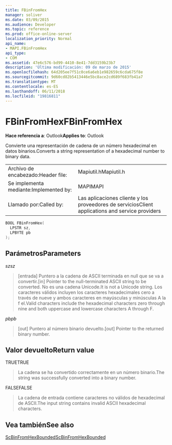 ```yaml
---
title: FBinFromHex
manager: soliver
ms.date: 03/09/2015
ms.audience: Developer
ms.topic: reference
ms.prod: office-online-server
localization_priority: Normal
api_name:
- MAPI.FBinFromHex
api_type:
- COM
ms.assetid: 47e6c576-bd99-4410-8e41-7dd3159b23b7
description: 'Última modificación: 09 de marzo de 2015'
ms.openlocfilehash: 64d205ee7f51c0ce6a6eb1e982659c6cda675f8e
ms.sourcegitcommit: 9d60cd82b5413446e5bc8ace2cd689f683fb41a7
ms.translationtype: MT
ms.contentlocale: es-ES
ms.lasthandoff: 06/11/2018
ms.locfileid: "19816811"
---
```

# <a name="fbinfromhex"></a><span data-ttu-id="3c4aa-103">FBinFromHex</span><span class="sxs-lookup"><span data-stu-id="3c4aa-103">FBinFromHex</span></span>

  
  
<span data-ttu-id="3c4aa-104">**Hace referencia a**: Outlook</span><span class="sxs-lookup"><span data-stu-id="3c4aa-104">**Applies to**: Outlook</span></span> 
  
<span data-ttu-id="3c4aa-105">Convierte una representación de cadena de un número hexadecimal en datos binarios.</span><span class="sxs-lookup"><span data-stu-id="3c4aa-105">Converts a string representation of a hexadecimal number to binary data.</span></span> 
  
|||
|:-----|:-----|
|<span data-ttu-id="3c4aa-106">Archivo de encabezado:</span><span class="sxs-lookup"><span data-stu-id="3c4aa-106">Header file:</span></span>  <br/> |<span data-ttu-id="3c4aa-107">Mapiutil.h</span><span class="sxs-lookup"><span data-stu-id="3c4aa-107">Mapiutil.h</span></span>  <br/> |
|<span data-ttu-id="3c4aa-108">Se implementa mediante:</span><span class="sxs-lookup"><span data-stu-id="3c4aa-108">Implemented by:</span></span>  <br/> |<span data-ttu-id="3c4aa-109">MAPI</span><span class="sxs-lookup"><span data-stu-id="3c4aa-109">MAPI</span></span>  <br/> |
|<span data-ttu-id="3c4aa-110">Llamado por:</span><span class="sxs-lookup"><span data-stu-id="3c4aa-110">Called by:</span></span>  <br/> |<span data-ttu-id="3c4aa-111">Las aplicaciones cliente y los proveedores de servicios</span><span class="sxs-lookup"><span data-stu-id="3c4aa-111">Client applications and service providers</span></span>  <br/> |
   
```cpp
BOOL FBinFromHex(
  LPSTR sz,
  LPBYTE pb
);
```

## <a name="parameters"></a><span data-ttu-id="3c4aa-112">Parámetros</span><span class="sxs-lookup"><span data-stu-id="3c4aa-112">Parameters</span></span>

 <span data-ttu-id="3c4aa-113">_sz_</span><span class="sxs-lookup"><span data-stu-id="3c4aa-113">_sz_</span></span>
  
> <span data-ttu-id="3c4aa-114">[entrada] Puntero a la cadena de ASCII terminada en null que se va a convertir.</span><span class="sxs-lookup"><span data-stu-id="3c4aa-114">[in] Pointer to the null-terminated ASCII string to be converted.</span></span> <span data-ttu-id="3c4aa-115">No es una cadena Unicode.</span><span class="sxs-lookup"><span data-stu-id="3c4aa-115">It is not a Unicode string.</span></span> <span data-ttu-id="3c4aa-116">Los caracteres válidos incluyen los caracteres hexadecimales cero a través de nueve y ambos caracteres en mayúsculas y minúsculas A la f el.</span><span class="sxs-lookup"><span data-stu-id="3c4aa-116">Valid characters include the hexadecimal characters zero through nine and both uppercase and lowercase characters A through F.</span></span>
    
 <span data-ttu-id="3c4aa-117">_pb_</span><span class="sxs-lookup"><span data-stu-id="3c4aa-117">_pb_</span></span>
  
> <span data-ttu-id="3c4aa-118">[out] Puntero al número binario devuelto.</span><span class="sxs-lookup"><span data-stu-id="3c4aa-118">[out] Pointer to the returned binary number.</span></span>
    
## <a name="return-value"></a><span data-ttu-id="3c4aa-119">Valor devuelto</span><span class="sxs-lookup"><span data-stu-id="3c4aa-119">Return value</span></span>

<span data-ttu-id="3c4aa-120">TRUE</span><span class="sxs-lookup"><span data-stu-id="3c4aa-120">TRUE</span></span> 
  
> <span data-ttu-id="3c4aa-121">La cadena se ha convertido correctamente en un número binario.</span><span class="sxs-lookup"><span data-stu-id="3c4aa-121">The string was successfully converted into a binary number.</span></span> 
    
<span data-ttu-id="3c4aa-122">FALSE</span><span class="sxs-lookup"><span data-stu-id="3c4aa-122">FALSE</span></span> 
  
> <span data-ttu-id="3c4aa-123">La cadena de entrada contiene caracteres no válidos de hexadecimal de ASCII.</span><span class="sxs-lookup"><span data-stu-id="3c4aa-123">The input string contains invalid ASCII hexadecimal characters.</span></span>
    
## <a name="see-also"></a><span data-ttu-id="3c4aa-124">Vea también</span><span class="sxs-lookup"><span data-stu-id="3c4aa-124">See also</span></span>



[<span data-ttu-id="3c4aa-125">ScBinFromHexBounded</span><span class="sxs-lookup"><span data-stu-id="3c4aa-125">ScBinFromHexBounded</span></span>](scbinfromhexbounded.md)

